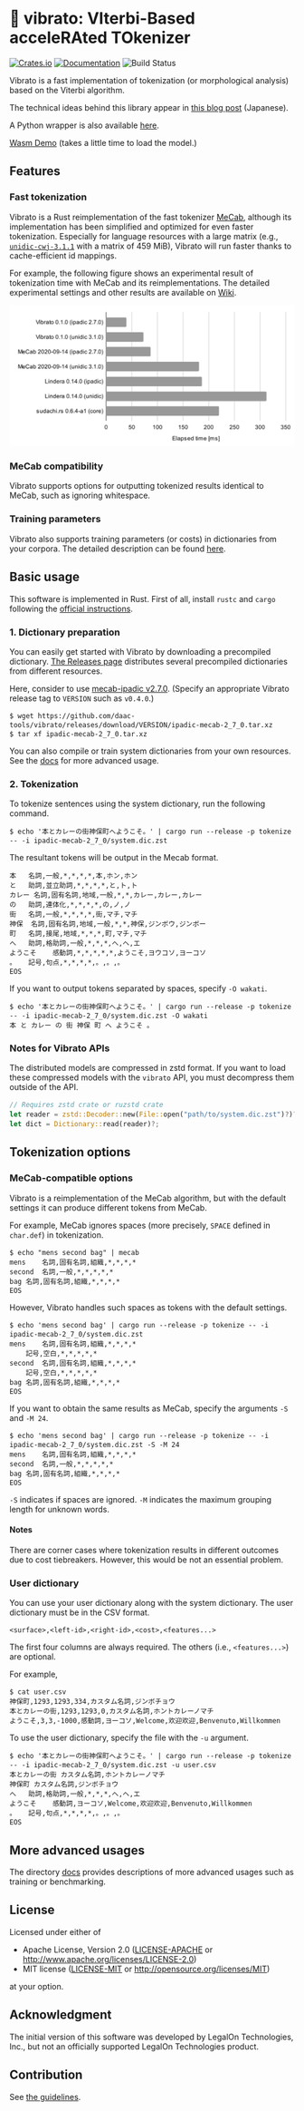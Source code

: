 # 🎤 vibrato: VIterbi-Based acceleRAted TOkenizer

[![Crates.io](https://img.shields.io/crates/v/vibrato)](https://crates.io/crates/vibrato)
[![Documentation](https://docs.rs/vibrato/badge.svg)](https://docs.rs/vibrato)
![Build Status](https://github.com/daac-tools/vibrato/actions/workflows/rust.yml/badge.svg)

Vibrato is a fast implementation of tokenization (or morphological analysis) based on the Viterbi algorithm.

The technical ideas behind this library appear in [this blog post](https://tech.legalforce.co.jp/entry/2022/09/20/133132) (Japanese).

A Python wrapper is also available [here](https://github.com/daac-tools/python-vibrato).

[Wasm Demo](https://vibrato-demo.pages.dev/) (takes a little time to load the model.)

## Features

### Fast tokenization

Vibrato is a Rust reimplementation of the fast tokenizer [MeCab](https://taku910.github.io/mecab/),
although its implementation has been simplified and optimized for even faster tokenization.
Especially for language resources with a large matrix
(e.g., [`unidic-cwj-3.1.1`](https://clrd.ninjal.ac.jp/unidic/back_number.html#unidic_cwj) with a matrix of 459 MiB),
Vibrato will run faster thanks to cache-efficient id mappings.

For example, the following figure shows an experimental result of
tokenization time with MeCab and its reimplementations.
The detailed experimental settings and other results are available on [Wiki](https://github.com/daac-tools/vibrato/wiki/Speed-Comparison).

![](./figures/comparison.svg)

### MeCab compatibility

Vibrato supports options for outputting tokenized results identical to MeCab, such as ignoring whitespace.

### Training parameters

Vibrato also supports training parameters (or costs) in dictionaries from your corpora.
The detailed description can be found [here](./docs/train.md).

## Basic usage

This software is implemented in Rust.
First of all, install `rustc` and `cargo` following the [official instructions](https://www.rust-lang.org/tools/install).

### 1. Dictionary preparation

You can easily get started with Vibrato by downloading a precompiled dictionary.
[The Releases page](https://github.com/daac-tools/vibrato/releases) distributes
several precompiled dictionaries from different resources.

Here, consider to use [mecab-ipadic v2.7.0](https://taku910.github.io/mecab/).
(Specify an appropriate Vibrato release tag to `VERSION` such as `v0.4.0`.)

```
$ wget https://github.com/daac-tools/vibrato/releases/download/VERSION/ipadic-mecab-2_7_0.tar.xz
$ tar xf ipadic-mecab-2_7_0.tar.xz
```

You can also compile or train system dictionaries from your own resources.
See the [docs](./docs/) for more advanced usage.

### 2. Tokenization

To tokenize sentences using the system dictionary, run the following command.

```
$ echo '本とカレーの街神保町へようこそ。' | cargo run --release -p tokenize -- -i ipadic-mecab-2_7_0/system.dic.zst
```

The resultant tokens will be output in the Mecab format.

```
本	名詞,一般,*,*,*,*,本,ホン,ホン
と	助詞,並立助詞,*,*,*,*,と,ト,ト
カレー	名詞,固有名詞,地域,一般,*,*,カレー,カレー,カレー
の	助詞,連体化,*,*,*,*,の,ノ,ノ
街	名詞,一般,*,*,*,*,街,マチ,マチ
神保	名詞,固有名詞,地域,一般,*,*,神保,ジンボウ,ジンボー
町	名詞,接尾,地域,*,*,*,町,マチ,マチ
へ	助詞,格助詞,一般,*,*,*,へ,ヘ,エ
ようこそ	感動詞,*,*,*,*,*,ようこそ,ヨウコソ,ヨーコソ
。	記号,句点,*,*,*,*,。,。,。
EOS
```

If you want to output tokens separated by spaces, specify `-O wakati`.

```
$ echo '本とカレーの街神保町へようこそ。' | cargo run --release -p tokenize -- -i ipadic-mecab-2_7_0/system.dic.zst -O wakati
本 と カレー の 街 神保 町 へ ようこそ 。
```

### Notes for Vibrato APIs

The distributed models are compressed in zstd format.
If you want to load these compressed models with the `vibrato` API,
you must decompress them outside of the API.

```rust
// Requires zstd crate or ruzstd crate
let reader = zstd::Decoder::new(File::open("path/to/system.dic.zst")?)?;
let dict = Dictionary::read(reader)?;
```

## Tokenization options

### MeCab-compatible options

Vibrato is a reimplementation of the MeCab algorithm,
but with the default settings it can produce different tokens from MeCab.

For example, MeCab ignores spaces (more precisely, `SPACE` defined in `char.def`) in tokenization.

```
$ echo "mens second bag" | mecab
mens	名詞,固有名詞,組織,*,*,*,*
second	名詞,一般,*,*,*,*,*
bag	名詞,固有名詞,組織,*,*,*,*
EOS
```

However, Vibrato handles such spaces as tokens with the default settings.

```
$ echo 'mens second bag' | cargo run --release -p tokenize -- -i ipadic-mecab-2_7_0/system.dic.zst
mens	名詞,固有名詞,組織,*,*,*,*
 	記号,空白,*,*,*,*,*
second	名詞,固有名詞,組織,*,*,*,*
 	記号,空白,*,*,*,*,*
bag	名詞,固有名詞,組織,*,*,*,*
EOS
```

If you want to obtain the same results as MeCab, specify the arguments `-S` and `-M 24`.

```
$ echo 'mens second bag' | cargo run --release -p tokenize -- -i ipadic-mecab-2_7_0/system.dic.zst -S -M 24
mens	名詞,固有名詞,組織,*,*,*,*
second	名詞,一般,*,*,*,*,*
bag	名詞,固有名詞,組織,*,*,*,*
EOS
```

`-S` indicates if spaces are ignored.
`-M` indicates the maximum grouping length for unknown words.

#### Notes

There are corner cases where tokenization results in different outcomes due to cost tiebreakers.
However, this would be not an essential problem.

### User dictionary

You can use your user dictionary along with the system dictionary.
The user dictionary must be in the CSV format.

```
<surface>,<left-id>,<right-id>,<cost>,<features...>
```

The first four columns are always required.
The others (i.e., `<features...>`) are optional.

For example,

```
$ cat user.csv
神保町,1293,1293,334,カスタム名詞,ジンボチョウ
本とカレーの街,1293,1293,0,カスタム名詞,ホントカレーノマチ
ようこそ,3,3,-1000,感動詞,ヨーコソ,Welcome,欢迎欢迎,Benvenuto,Willkommen
```

To use the user dictionary, specify the file with the `-u` argument.

```
$ echo '本とカレーの街神保町へようこそ。' | cargo run --release -p tokenize -- -i ipadic-mecab-2_7_0/system.dic.zst -u user.csv
本とカレーの街	カスタム名詞,ホントカレーノマチ
神保町	カスタム名詞,ジンボチョウ
へ	助詞,格助詞,一般,*,*,*,へ,ヘ,エ
ようこそ	感動詞,ヨーコソ,Welcome,欢迎欢迎,Benvenuto,Willkommen
。	記号,句点,*,*,*,*,。,。,。
EOS
```

## More advanced usages

The directory [docs](./docs/) provides descriptions of more advanced usages such as training or benchmarking.

## License

Licensed under either of

 * Apache License, Version 2.0
   ([LICENSE-APACHE](LICENSE-APACHE) or http://www.apache.org/licenses/LICENSE-2.0)
 * MIT license
   ([LICENSE-MIT](LICENSE-MIT) or http://opensource.org/licenses/MIT)

at your option.

## Acknowledgment

The initial version of this software was developed by LegalOn Technologies, Inc.,
but not an officially supported LegalOn Technologies product.

## Contribution

See [the guidelines](./CONTRIBUTING.md).
